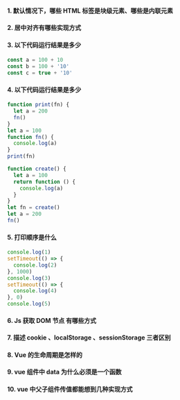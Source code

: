 #### 1. 默认情况下，哪些 HTML 标签是块级元素、哪些是内联元素







#### 2. 居中对齐有哪些实现方式









#### 3. 以下代码运行结果是多少

```js
const a = 100 + 10
const b = 100 + '10'
const c = true + '10'
```



#### 4. 以下代码运行结果是多少

```js
function print(fn) {
  let a = 200
  fn()
}
let a = 100
function fn() {
  console.log(a)
}
print(fn)
```

```js
function create() {
  let a = 100
  return function () {
    console.log(a)
  }
}
let fn = create()
let a = 200
fn()
```



#### 5. 打印顺序是什么

```js
console.log(1)
setTimeout(() => {
  console.log(2)
}, 1000)
console.log(3)
setTimeout(() => {
  console.log(4)
}, 0)
console.log(5)
```



#### 6. Js 获取 DOM 节点 有哪些方式







#### 7. 描述 cookie 、localStorage 、sessionStorage 三者区别







#### 8. Vue 的生命周期是怎样的









#### 9. vue 组件中 data 为什么必须是一个函数







#### 10. vue 中父子组件传值都能想到几种实现方式